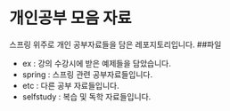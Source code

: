 # 개인공부 모음 자료
스프링 위주로 개인 공부자료들을 담은 레포지토리입니다.
##파일
- ex : 강의 수강시에 받은 예제들을 담았습니다.
- spring : 스프링 관련 공부자료들입니다.
- etc : 다른 공부 자료들입니다.
- selfstudy : 복습 및 독학 자료들입니다. 
